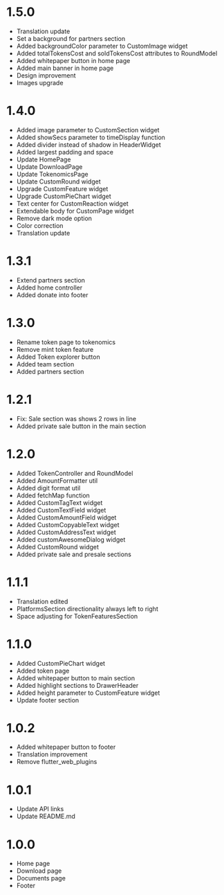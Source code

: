 # 1.5.0
- Translation update
- Set a background for partners section
- Added backgroundColor parameter to CustomImage widget
- Added totalTokensCost and soldTokensCost attributes to RoundModel
- Added whitepaper button in home page
- Added main banner in home page
- Design improvement
- Images upgrade

# 1.4.0
- Added image parameter to CustomSection widget
- Added showSecs parameter to timeDisplay function
- Added divider instead of shadow in HeaderWidget
- Added largest padding and space
- Update HomePage
- Update DownloadPage
- Update TokenomicsPage
- Update CustomRound widget
- Upgrade CustomFeature widget
- Upgrade CustomPieChart widget
- Text center for CustomReaction widget
- Extendable body for CustomPage widget
- Remove dark mode option
- Color correction
- Translation update

# 1.3.1
- Extend partners section
- Added home controller
- Added donate into footer

# 1.3.0
- Rename token page to tokenomics
- Remove mint token feature
- Added Token explorer button
- Added team section
- Added partners section

# 1.2.1
- Fix: Sale section was shows 2 rows in line
- Added private sale button in the main section

# 1.2.0
- Added TokenController and RoundModel
- Added AmountFormatter util
- Added digit format util
- Added fetchMap function
- Added CustomTagText widget
- Added CustomTextField  widget
- Added CustomAmountField widget
- Added CustomCopyableText widget
- Added CustomAddressText widget
- Added customAwesomeDialog widget
- Added CustomRound widget
- Added private sale and presale sections

# 1.1.1
- Translation edited
- PlatformsSection directionality always left to right
- Space adjusting for TokenFeaturesSection

# 1.1.0
- Added CustomPieChart widget
- Added token page
- Added whitepaper button to main section
- Added highlight sections to DrawerHeader
- Added height parameter to CustomFeature widget
- Update footer section

# 1.0.2
- Added whitepaper button to footer
- Translation improvement
- Remove flutter_web_plugins

# 1.0.1
- Update API links
- Update README.md

# 1.0.0
- Home page
- Download page
- Documents page
- Footer
